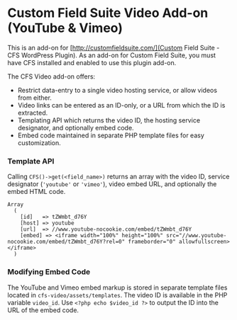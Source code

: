 # Custom Field Suite Video Add-on (YouTube & Vimeo)

This is an add-on for [http://customfieldsuite.com/](Custom Field Suite - CFS WordPress Plugin). As an add-on for Custom Field Suite,
you must have CFS installed and enabled to use this plugin add-on.

The CFS Video add-on offers:

  - Restrict data-entry to a single video hosting service, or allow videos from either.
  - Video links can be entered as an ID-only, or a URL from which the ID is extracted.
  - Templating API which returns the video ID, the hosting service designator, and optionally embed code.
  - Embed code maintained in separate PHP template files for easy customization.



### Template API

Calling `CFS()->get(<field_name>)` returns an array with the video ID, service designator (`'youtube'` or `'vimeo'`), video embed URL, and optionally the embed HTML code.

    Array
      (
        [id]   => tZWmbt_d76Y
        [host] => youtube
        [url]  => //www.youtube-nocookie.com/embed/tZWmbt_d76Y
        [embed] => <iframe width="100%" height="100%" src="//www.youtube-nocookie.com/embed/tZWmbt_d76Y?rel=0" frameborder="0" allowfullscreen></iframe>    
      )



### Modifying Embed Code

The YouTube and Vimeo embed markup is stored in separate template files located in `cfs-video/assets/templates`. 
The video ID is available in the PHP variable `video_id`. Use `<?php echo $video_id ?>` to output the ID into the URL of the embed code.